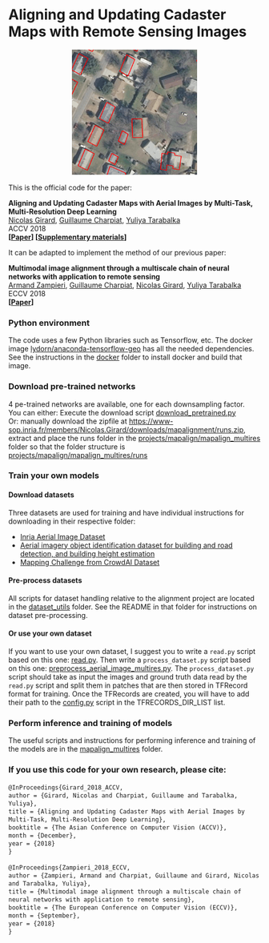 # Aligning and Updating Cadaster Maps with Remote Sensing Images

<p align="center">
    <img src="projects/mapalign/mapalign_multires/com/inference_anim/render/mapalignment_anim.gif" width="250" height="250" />
</p>

This is the official code for the paper:

**Aligning and Updating Cadaster Maps with Aerial Images by Multi-Task, Multi-Resolution Deep Learning**\
[Nicolas Girard](https://www-sop.inria.fr/members/Nicolas.Girard/),
[Guillaume Charpiat](https://www.lri.fr/~gcharpia/),
[Yuliya Tarabalka](https://www-sop.inria.fr/members/Yuliya.Tarabalka/)\
ACCV 2018\
**[[Paper](https://www-sop.inria.fr/members/Nicolas.Girard/pdf/Girard_2018_ACCV_paper.pdf)] [[Supplementary materials](https://www-sop.inria.fr/members/Nicolas.Girard/pdf/Girard_2018_ACCV_suppmat.pdf)]**

It can be adapted to implement the method of our previous paper:

**Multimodal image alignment through a multiscale chain of neural networks with application to remote sensing**\
[Armand Zampieri](https://www.linkedin.com/in/armand-zampieri-43a177ab/?locale=en_US),
[Guillaume Charpiat](https://www.lri.fr/~gcharpia/),
[Nicolas Girard](https://www-sop.inria.fr/members/Nicolas.Girard/),
[Yuliya Tarabalka](https://www-sop.inria.fr/members/Yuliya.Tarabalka/)\
ECCV 2018\
**[[Paper](https://hal.inria.fr/hal-01849389/file/2691.pdf)]**

### Python environment

The code uses a few Python libraries such as Tensorflow, etc.
The docker image
[lydorn/anaconda-tensorflow-geo](docker/lydorn/anaconda-tensorflow-geo) has all the needed dependencies.
See the instructions in the [docker](docker) folder to install docker and build that image.

### Download pre-trained networks

4 pe-trained networks are available, one for each downsampling factor.\
You can either: Execute the download script [download_pretrained.py](projects/mapalign/mapalign_multires/download_pretrained.py)\
Or: manually download the zipfile at https://www-sop.inria.fr/members/Nicolas.Girard/downloads/mapalignment/runs.zip,
extract and place the runs folder in the [projects/mapalign/mapalign_multires](projects/mapalign/mapalign_multires) folder
so that the folder structure is [projects/mapalign/mapalign_multires/runs](projects/mapalign/mapalign_multires/runs)

### Train your own models

#### Download datasets

Three datasets are used for training and have individual instructions for downloading in their respective folder:
- [Inria Aerial Image Dataset](data/AerialImageDataset)
- [Aerial imagery object identification dataset for building and road detection, and building height estimation](data/bradbury_buildings_roads_height_dataset)
- [Mapping Challenge from CrowdAI Dataset](data/mapping_challenge_dataset)

#### Pre-process datasets

All scripts for dataset handling relative to the alignment project are located in the [dataset_utils](projects/mapalign/dataset_utils) folder.
See the README in that folder for instructions on dataset pre-processing.

#### Or use your own dataset

If you want to use your own dataset, I suggest you to write a ```read.py``` script based on this one: [read.py](data/AerialImageDataset/read.py).
Then write a ```process_dataset.py``` script based on this one: [preprocess_aerial_image_multires.py](projects/mapalign/dataset_utils/preprocess_aerial_image_multires.py).
The ```process_dataset.py``` script should take as input the images and ground truth data read by the ```read.py``` script and split them in patches that are then stored in TFRecord format for training.
Once the TFRecords are created, you will have to add their path to the [config.py](projects/mapalign/mapalign_multires/config.py) script in the TFRECORDS_DIR_LIST list.

### Perform inference and training of models

The useful scripts and instructions for performing inference and training of the models are in the [mapalign_multires](projects/mapalign/mapalign_multires) folder.

### If you use this code for your own research, please cite:

```
@InProceedings{Girard_2018_ACCV,
author = {Girard, Nicolas and Charpiat, Guillaume and Tarabalka, Yuliya},
title = {Aligning and Updating Cadaster Maps with Aerial Images by Multi-Task, Multi-Resolution Deep Learning},
booktitle = {The Asian Conference on Computer Vision (ACCV)},
month = {December},
year = {2018}
}

@InProceedings{Zampieri_2018_ECCV,
author = {Zampieri, Armand and Charpiat, Guillaume and Girard, Nicolas and Tarabalka, Yuliya},
title = {Multimodal image alignment through a multiscale chain of neural networks with application to remote sensing},
booktitle = {The European Conference on Computer Vision (ECCV)},
month = {September},
year = {2018}
}
```